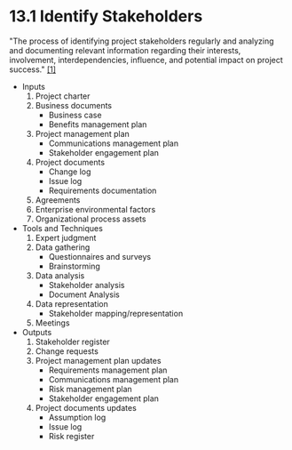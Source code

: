 # 13.1 Identify Stakeholders

"The process of identifying project stakeholders regularly and analyzing and
documenting relevant information regarding their interests, involvement,
interdependencies, influence, and potential impact on project success."
[[1]](../home.md#references)

- Inputs
  1. Project charter
  2. Business documents
     - Business case
     - Benefits management plan
  3. Project management plan
     - Communications management plan
     - Stakeholder engagement plan
  4. Project documents
     - Change log
     - Issue log
     - Requirements documentation
  5. Agreements
  6. Enterprise environmental factors
  7. Organizational process assets
- Tools and Techniques
  1. Expert judgment
  2. Data gathering
     - Questionnaires and surveys
     - Brainstorming
  3. Data analysis
     - Stakeholder analysis
     - Document Analysis
  4. Data representation
     - Stakeholder mapping/representation
  5. Meetings
- Outputs
  1. Stakeholder register
  2. Change requests
  3. Project management plan updates
     - Requirements management plan
     - Communications management plan
     - Risk management plan
     - Stakeholder engagement plan
  4. Project documents updates
     - Assumption log
     - Issue log
     - Risk register
